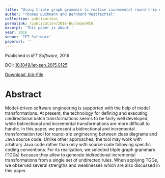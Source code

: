 ```yaml
---
title: "Using triple graph grammars to realise incremental round-trip engineering"
author: "Thomas Buchmann and Bernhard Westfechtel"
collection: publications
permalink: /publication/2016-BuchmannW16
excerpt: 'This paper is about '
year: 2016
venue: 'IET Software'
paperurl: ''
---
```


Published in *IET Software*, 2016

DOI: [10.1049/iet-sen.2015.0125](https://doi.org/10.1049/iet-sen.2015.0125)

[Download .bib-File](https://tbuchmann.github.io/files/BuchmannW16.bib)

Abstract
=====

Model-driven software engineering is supported with the help of model transformations. At present, the technology for defining and executing unidirectional batch transformations seems to be fairly well developed, while bidirectional and incremental transformations are more difficult to handle. In this paper, we present a bidirectional and incremental transformation tool for round-trip engineering between class diagrams and Java source code. Unlike other approaches, the tool may work with arbitrary Java code rather than only with source code following specific coding conventions. For its realization, we selected triple graph grammars (TGGs) because they allow to generate bidirectional incremental transformations from a single set of undirected rules. When applying TGGs, we observed several strengths and weaknesses which are also discussed in this paper. 